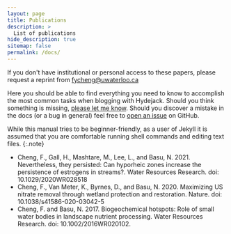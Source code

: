 ```yaml
---
layout: page
title: Publications
description: >
  List of publications
hide_description: true
sitemap: false
permalink: /docs/
---
```


If you don't have institutional or personal access to these papers, please request a reprint from fycheng@uwaterloo.ca

Here you should be able to find everything you need to know to accomplish the most common tasks when blogging with Hydejack.
Should you think something is missing, [please let me know](mailto:mail@qwtel.com).
Should you discover a mistake in the docs (or a bug in general) feel free to [open an issue](https://github.com/hydecorp/hydejack/issues) on GitHub.

While this manual tries to be beginner-friendly, as a user of Jekyll it is assumed that you are comfortable running shell commands and editing text files.
{:.note}


* Cheng, F., Gall, H., Mashtare, M., Lee, L., and Basu, N. 2021. Nevertheless, they persisted: Can hyporheic zones increase the persistence of estrogens in streams?. Water Resources Research. doi: 10.1029/2020WR028518
* Cheng, F., Van Meter, K., Byrnes, D., and Basu, N. 2020. Maximizing US nitrate removal through wetland protection and restoration. Nature. doi: 10.1038/s41586-020-03042-5
* Cheng, F. and Basu, N. 2017. Biogeochemical hotspots: Role of small water bodies in landscape nutrient processing. Water Resources Research. doi: 10.1002/2016WR020102. 

